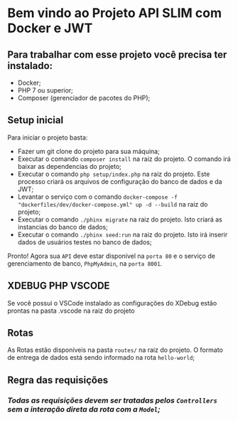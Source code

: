 # Bem vindo ao Projeto API SLIM com Docker e JWT

## Para trabalhar com esse projeto você precisa ter instalado:
- Docker;
- PHP 7 ou superior;
- Composer (gerenciador de pacotes do PHP);

## Setup inicial
Para iniciar o projeto basta:
- Fazer um git clone do projeto para sua máquina;
- Executar o comando ``composer install`` na raiz do projeto. O comando irá baixar as dependencias do projeto;
- Executar o comando ``php setup/index.php`` na raiz do projeto. Este processo criará os arquivos de configuração do banco de dados e da JWT;
- Levantar o serviço com o comando ``docker-compose -f "dockerfiles/dev/docker-compose.yml" up -d --build`` na raiz do projeto;
- Executar o comando ``./phinx migrate`` na raiz do projeto. Isto criará as instancias do banco de dados;
- Executar o comando ``./phinx seed:run`` na raiz do projeto. Isto irá inserir dados de usuários testes no banco de dados;


Pronto! Agora sua ``API`` deve estar disponível na ``porta 80`` e o serviço de gerenciamento de banco, ``PhpMyAdmin``, na ``porta 8001``.

## XDEBUG PHP VSCODE
Se você possui o VSCode instalado as configurações do XDebug estão prontas na pasta .vscode na raiz do projeto

## Rotas
As Rotas estão disponíveis na pasta ``routes/`` na raiz do projeto. O formato de entrega de dados está sendo informado na rota ``hello-world``;

## Regra das requisições

### *Todas as requisições devem ser tratadas pelos ``Controllers`` sem a interação direta da rota com a ``Model``;*